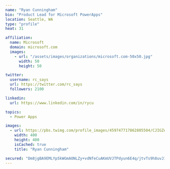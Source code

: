 ```yaml
---
name: "Ryan Cunningham"
bio: "Product Lead for Microsoft PowerApps"
location: Seattle, WA
type: "profile"
heat: 31

affiliation:
  name: Microsoft
  domain: microsoft.com
  images:
    - url: "/assets/images/organizations/microsoft.com-50x50.jpg"
      width: 50
      height: 50

twitter:
  username: rc_says
  url: https://twitter.com/rc_says
  followers: 2100

linkedin:
  url: https://www.linkedin.com/in/rycu

topics:
  - Power Apps

images:
  - url: https://pbs.twimg.com/profile_images/459747717862805504/CJIGZejd_400x400.png
    width: 400
    height: 400
    isCached: true
    title: "Ryan Cunningham"

secured: "Dm8jgBA9EMLYp5kWGmAONLZy+vdNfeCuAKmUVJTPdyun6E4q/jtvTs9h8uvJ1ZYyyun73z/3ABOml6Oh8dLmcPZmS3w5YBvw1B/wfM+xH/6aVdMqcZZxTCzFRBkTPHcfr8cKqc4KEREysd1CXe1PWiKpX6VFy0MsY91rfLYnNTiusApC/R+pf2tZe4NBOv5OxR412qi0jVmMTsZY5QfQiXl/Mwpa4zJL5Z3nisSEa7V0HC6fYn5xgMsGN6++F7zZw3jtDZ8N5DlKOJ7K1vEvzhkCwr6RNHrdhf+Pp2CrOociuF5PTTJuiscFeC2Gdj0/VESGFPv36SC0wMl48dwsPKPLLlcKPDd6TmxIXrpnxorAc0LsQZf1ipMGZ3n3HPfLf1CzuRhzx5sFPonZZZXr59BvR0CArALp9riL/HUs6dM=;c4r95uXHUV13NBX/anvAqQ=="
---
```


